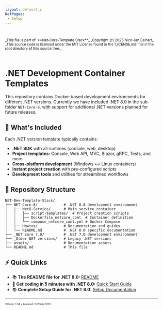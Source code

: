 ```yaml
---
layout: default_c
RefPages:
 - Setup
--- 
```


<small>
<br><br>
_This file is part of: **Net-Core-Template Stack**_
_Copyright (c) 2025 Nico Jan Eelhart_
_This source code is licensed under the MIT License found in the  'LICENSE.md' file in the root directory of this source tree._
</small>
<br><br>

# .NET Development Container Templates

This repository contains Docker-based development environments for different .NET versions. Currently we have included .NET 8.0 in the sub-folder `NET-Core-8`, with support for additional .NET versions planned for future releases.

## 🎯 What's Included

Each .NET version template typically contains:

- **.NET SDK** with all runtimes (console, web, desktop)
- **Project templates:** Console, Web API, MVC, Blazor, gRPC, Tests, and more
- **Cross-platform development** (Windows ↔ Linux containers)
- **Instant project creation** with pre-configured scripts
- **Development tools** and utilities for streamlined workflows

## 📁 Repository Structure

```text
NET-Dev-Template-Stack/
├── NET-Core-8/            # .NET 8.0 development environment
│   ├── Net8-Service/      # Main service container
│   │   ├── script-templates/  # Project creation scripts
│   │   ├── Dockerfile_netcore_cont  # Container definition
│   │   └── compose_netcore_cont.yml # Docker Compose
│   ├── Howtos/            # Documentation and guides
│   └── README.md          # .NET 8.0 specific documentation
├── _NET core 7.0/         # .NET 7.0 development environment
├── _Older NET versions/   # Legacy .NET versions
├── assets/                # Documentation assets
└── README.md              # This file
```

## ⚡ Quick Links

- 📚 **The README file for .NET 8.0:** [README](./NET-Core-8/README.md)
- 🚀 **Get coding in 5 minutes with .NET 8.0:** [Quick Start Guide](./NET-Core-8/Howtos/setup.md#appendix-i-quick-start-guide)
- 📚 **Complete Setup Guide for .NET 8.0:** [Setup Documentation](./NET-Core-8/Howtos/setup.md)

---

<small><small><small>
Version: 1.04 • Released: October 2025
</small></small></small>